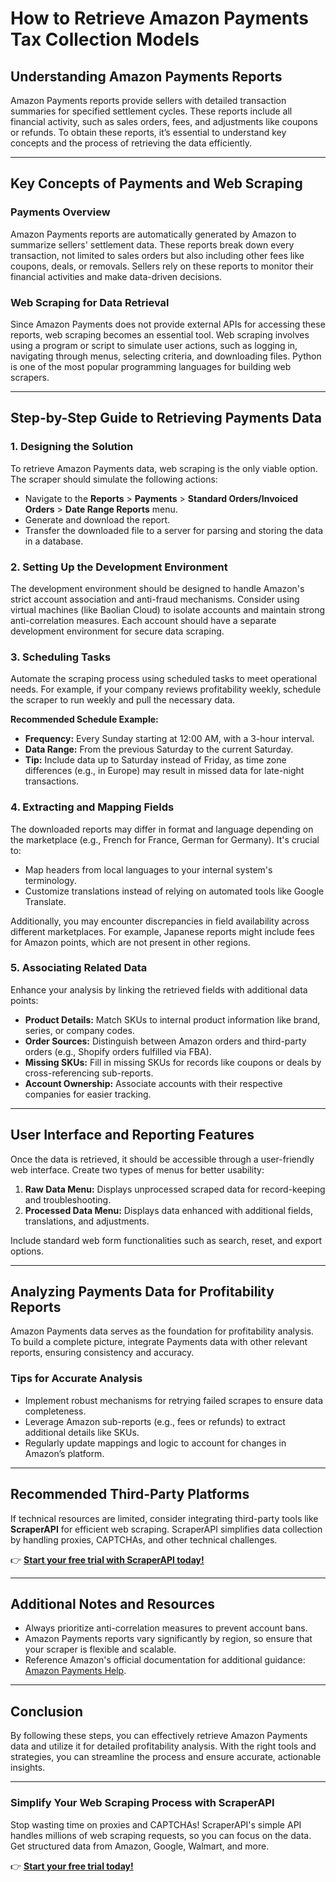 # How to Retrieve Amazon Payments Tax Collection Models

## Understanding Amazon Payments Reports

Amazon Payments reports provide sellers with detailed transaction summaries for specified settlement cycles. These reports include all financial activity, such as sales orders, fees, and adjustments like coupons or refunds. To obtain these reports, it’s essential to understand key concepts and the process of retrieving the data efficiently.

---

## Key Concepts of Payments and Web Scraping

### Payments Overview

Amazon Payments reports are automatically generated by Amazon to summarize sellers' settlement data. These reports break down every transaction, not limited to sales orders but also including other fees like coupons, deals, or removals. Sellers rely on these reports to monitor their financial activities and make data-driven decisions.

### Web Scraping for Data Retrieval

Since Amazon Payments does not provide external APIs for accessing these reports, web scraping becomes an essential tool. Web scraping involves using a program or script to simulate user actions, such as logging in, navigating through menus, selecting criteria, and downloading files. Python is one of the most popular programming languages for building web scrapers.

---

## Step-by-Step Guide to Retrieving Payments Data

### 1. Designing the Solution

To retrieve Amazon Payments data, web scraping is the only viable option. The scraper should simulate the following actions:

- Navigate to the **Reports** > **Payments** > **Standard Orders/Invoiced Orders** > **Date Range Reports** menu.
- Generate and download the report.
- Transfer the downloaded file to a server for parsing and storing the data in a database.

### 2. Setting Up the Development Environment

The development environment should be designed to handle Amazon's strict account association and anti-fraud mechanisms. Consider using virtual machines (like Baolian Cloud) to isolate accounts and maintain strong anti-correlation measures. Each account should have a separate development environment for secure data scraping.

### 3. Scheduling Tasks

Automate the scraping process using scheduled tasks to meet operational needs. For example, if your company reviews profitability weekly, schedule the scraper to run weekly and pull the necessary data.

**Recommended Schedule Example:**
- **Frequency:** Every Sunday starting at 12:00 AM, with a 3-hour interval.
- **Data Range:** From the previous Saturday to the current Saturday.
- **Tip:** Include data up to Saturday instead of Friday, as time zone differences (e.g., in Europe) may result in missed data for late-night transactions.

### 4. Extracting and Mapping Fields

The downloaded reports may differ in format and language depending on the marketplace (e.g., French for France, German for Germany). It's crucial to:

- Map headers from local languages to your internal system's terminology.
- Customize translations instead of relying on automated tools like Google Translate.

Additionally, you may encounter discrepancies in field availability across different marketplaces. For example, Japanese reports might include fees for Amazon points, which are not present in other regions.

### 5. Associating Related Data

Enhance your analysis by linking the retrieved fields with additional data points:

- **Product Details:** Match SKUs to internal product information like brand, series, or company codes.
- **Order Sources:** Distinguish between Amazon orders and third-party orders (e.g., Shopify orders fulfilled via FBA).
- **Missing SKUs:** Fill in missing SKUs for records like coupons or deals by cross-referencing sub-reports.
- **Account Ownership:** Associate accounts with their respective companies for easier tracking.

---

## User Interface and Reporting Features

Once the data is retrieved, it should be accessible through a user-friendly web interface. Create two types of menus for better usability:

1. **Raw Data Menu:** Displays unprocessed scraped data for record-keeping and troubleshooting.
2. **Processed Data Menu:** Displays data enhanced with additional fields, translations, and adjustments.

Include standard web form functionalities such as search, reset, and export options.

---

## Analyzing Payments Data for Profitability Reports

Amazon Payments data serves as the foundation for profitability analysis. To build a complete picture, integrate Payments data with other relevant reports, ensuring consistency and accuracy. 

### Tips for Accurate Analysis

- Implement robust mechanisms for retrying failed scrapes to ensure data completeness.
- Leverage Amazon sub-reports (e.g., fees or refunds) to extract additional details like SKUs.
- Regularly update mappings and logic to account for changes in Amazon’s platform.

---

## Recommended Third-Party Platforms

If technical resources are limited, consider integrating third-party tools like **ScraperAPI** for efficient web scraping. ScraperAPI simplifies data collection by handling proxies, CAPTCHAs, and other technical challenges.

👉 **[Start your free trial with ScraperAPI today!](https://bit.ly/Scraperapi)**

---

## Additional Notes and Resources

- Always prioritize anti-correlation measures to prevent account bans.
- Amazon Payments reports vary significantly by region, so ensure that your scraper is flexible and scalable.
- Reference Amazon's official documentation for additional guidance: [Amazon Payments Help](https://sellercentral/gp/help/external/201634550).

---

## Conclusion

By following these steps, you can effectively retrieve Amazon Payments data and utilize it for detailed profitability analysis. With the right tools and strategies, you can streamline the process and ensure accurate, actionable insights.

---

### Simplify Your Web Scraping Process with ScraperAPI

Stop wasting time on proxies and CAPTCHAs! ScraperAPI's simple API handles millions of web scraping requests, so you can focus on the data. Get structured data from Amazon, Google, Walmart, and more.

👉 **[Start your free trial today!](https://bit.ly/Scraperapi)**
